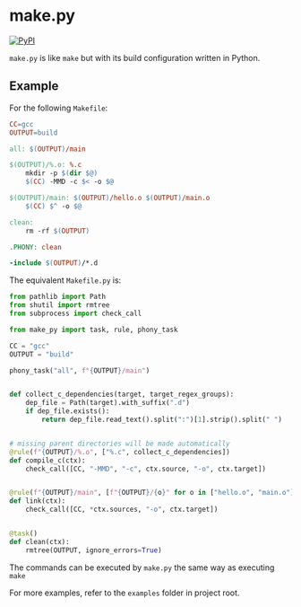 # make.py

[![PyPI](https://img.shields.io/pypi/v/make-py)](https://pypi.org/project/make-py/)

`make.py` is like `make` but with its build configuration written in Python.

## Example

For the following `Makefile`:

```makefile
CC=gcc
OUTPUT=build

all: $(OUTPUT)/main

$(OUTPUT)/%.o: %.c
	mkdir -p $(dir $@)
	$(CC) -MMD -c $< -o $@

$(OUTPUT)/main: $(OUTPUT)/hello.o $(OUTPUT)/main.o
	$(CC) $^ -o $@

clean:
	rm -rf $(OUTPUT)

.PHONY: clean

-include $(OUTPUT)/*.d
```

The equivalent `Makefile.py` is:

```python
from pathlib import Path
from shutil import rmtree
from subprocess import check_call

from make_py import task, rule, phony_task

CC = "gcc"
OUTPUT = "build"

phony_task("all", f"{OUTPUT}/main")


def collect_c_dependencies(target, target_regex_groups):
    dep_file = Path(target).with_suffix(".d")
    if dep_file.exists():
        return dep_file.read_text().split(":")[1].strip().split(" ")


# missing parent directories will be made automatically
@rule(f"{OUTPUT}/%.o", ["%.c", collect_c_dependencies])
def compile_c(ctx):
    check_call([CC, "-MMD", "-c", ctx.source, "-o", ctx.target])


@rule(f"{OUTPUT}/main", [f"{OUTPUT}/{o}" for o in ["hello.o", "main.o"]])
def link(ctx):
    check_call([CC, *ctx.sources, "-o", ctx.target])


@task()
def clean(ctx):
    rmtree(OUTPUT, ignore_errors=True)
```

The commands can be executed by `make.py` the same way as executing `make`

For more examples, refer to the `examples` folder in project root.
